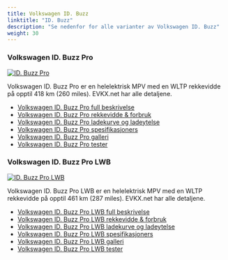 ```yaml
---
title: Volkswagen ID. Buzz
linktitle: "ID. Buzz"
description: "Se nedenfor for alle varianter av Volkswagen ID. Buzz"
weight: 30
---
```

### Volkswagen ID. Buzz Pro

<a href="id._buzz_pro/"><img src="https://media.evkx.net/multimedia/models/volkswagen/id._buzz/id._buzz_pro/main_1_st.jpg" class="img-fluid" alt="ID. Buzz Pro" ></a>

Volkswagen ID. Buzz Pro er en helelektrisk MPV med en WLTP rekkevidde på opptil 418 km (260 miles). EVKX.net har alle detaljene. 

- [Volkswagen ID. Buzz Pro full beskrivelse](id._buzz_pro/)
- [Volkswagen ID. Buzz Pro rekkevidde & forbruk](id._buzz_pro/rangeandconsumption/)
- [Volkswagen ID. Buzz Pro ladekurve og ladeytelse](id._buzz_pro/chargingcurve/)
- [Volkswagen ID. Buzz Pro spesifikasjoners](id._buzz_pro/specifications/)
- [Volkswagen ID. Buzz Pro galleri](id._buzz_pro/gallery/)
- [Volkswagen ID. Buzz Pro tester](id._buzz_pro/reviews/)

### Volkswagen ID. Buzz Pro LWB

<a href="id._buzz_pro_lwb/"><img src="https://media.evkx.net/multimedia/models/volkswagen/id._buzz/id._buzz_pro_lwb/main_1_st.jpg" class="img-fluid" alt="ID. Buzz Pro LWB" ></a>

Volkswagen ID. Buzz Pro LWB er en helelektrisk MPV med en WLTP rekkevidde på opptil 461 km (287 miles). EVKX.net har alle detaljene. 

- [Volkswagen ID. Buzz Pro LWB full beskrivelse](id._buzz_pro_lwb/)
- [Volkswagen ID. Buzz Pro LWB rekkevidde & forbruk](id._buzz_pro_lwb/rangeandconsumption/)
- [Volkswagen ID. Buzz Pro LWB ladekurve og ladeytelse](id._buzz_pro_lwb/chargingcurve/)
- [Volkswagen ID. Buzz Pro LWB spesifikasjoners](id._buzz_pro_lwb/specifications/)
- [Volkswagen ID. Buzz Pro LWB galleri](id._buzz_pro_lwb/gallery/)
- [Volkswagen ID. Buzz Pro LWB tester](id._buzz_pro_lwb/reviews/)

